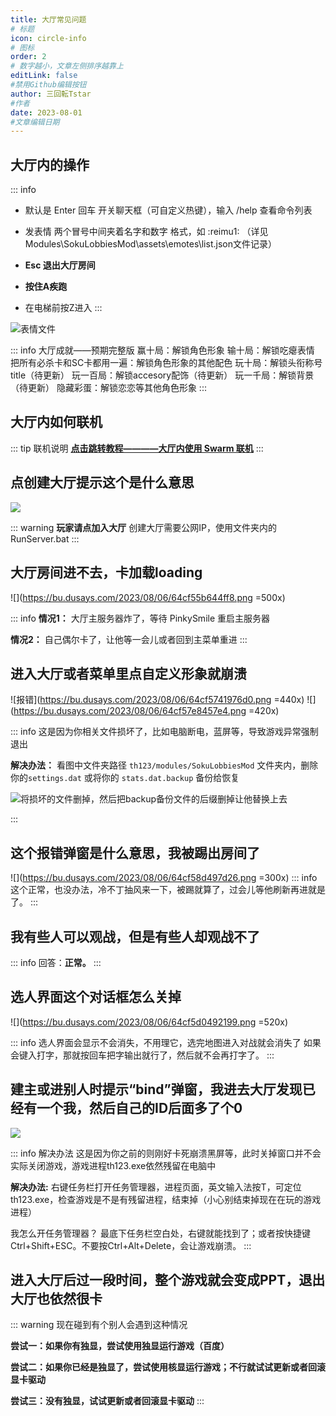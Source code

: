 ```yaml
---
title: 大厅常见问题
# 标题
icon: circle-info
# 图标
order: 2
# 数字越小，文章左侧排序越靠上
editLink: false
#禁用Github编辑按钮
author: 三回転Tstar
#作者
date: 2023-08-01
#文章编辑日期
---
```


## **大厅内的操作**
::: info
- 默认是 Enter 回车 开关聊天框（可自定义热键），输入 /help 查看命令列表 
  
- 发表情   两个冒号中间夹着名字和数字  格式，如   :reimu1: （详见Modules\SokuLobbiesMod\assets\emotes\list.json文件记录）

- **Esc 退出大厅房间**
  
- **按住A疾跑**
  
- 在电梯前按Z进入
:::

![表情文件](https://bu.dusays.com/2023/08/06/64cf587bbf921.png)

::: info 大厅成就——预期完整版
赢十局：解锁角色形象
输十局：解锁吃瘪表情
把所有必杀卡和SC卡都用一遍：解锁角色形象的其他配色
玩十局：解锁头衔称号 title（待更新）
玩一百局：解锁accesory配饰（待更新）
玩一千局：解锁背景（待更新）
隐藏彩蛋：解锁恋恋等其他角色形象
:::

## **大厅内如何联机**

::: tip 联机说明
[**点击跳转教程————大厅内使用 Swarm 联机**](/Beginners/BeforePlaying.html#使用-swarm-等中转-ip-在大厅里联机)
:::

<!-- ### 三、可能是版本问题
![检查游戏标题](https://bu.dusays.com/2023/08/06/64cf59355a97c.png)


![版本问题报错](https://bu.dusays.com/2023/08/06/64cf5aa78a42c.png)

::: info
联机时显示这种四行红字报错提示，意思是双方版本不一致
Your version一行是你自己的版本，图中 GiuRoll with SWR 的意思是60F版本giuroll + 绯想天合体，
Their version一行是对方的版本，图中GiuRoll-62FPS with SWR的意思是62F版本giuroll  + 绯想天合体
with SWR就说明是和绯想天合体成功的；without SWR就说明是没和绯想天合体成功。
检查并更新游戏版本，注意CN代表的62F，与不加CN的60F之间不能互相联机。
::: -->

## **点创建大厅提示这个是什么意思**

![](https://bu.dusays.com/2023/08/08/64d233d146e89.png)

::: warning
**玩家请点加入大厅**
创建大厅需要公网IP，使用文件夹内的RunServer.bat
:::

## **大厅房间进不去，卡加载loading**
![](https://bu.dusays.com/2023/08/06/64cf55b644ff8.png =500x)

::: info 
**情况1：** 大厅主服务器炸了，等待 PinkySmile 重启主服务器

**情况2：** 自己偶尔卡了，让他等一会儿或者回到主菜单重进
:::

## **进入大厅或者菜单里点自定义形象就崩溃**

![报错](https://bu.dusays.com/2023/08/06/64cf5741976d0.png =440x) ![](https://bu.dusays.com/2023/08/06/64cf57e8457e4.png =420x)

::: info 
这是因为你相关文件损坏了，比如电脑断电，蓝屏等，导致游戏异常强制退出

**解决办法：** 看图中文件夹路径 `th123/modules/SokuLobbiesMod` 文件夹内，删除你的`settings.dat` 或将你的 `stats.dat.backup` 备份给恢复

![将损坏的文件删掉，然后把backup备份文件的后缀删掉让他替换上去](https://bu.dusays.com/2023/09/11/64fed57e9e421.png)

:::



## **这个报错弹窗是什么意思，我被踢出房间了**
![](https://bu.dusays.com/2023/08/06/64cf58d497d26.png =300x)
::: info
这个正常，也没办法，冷不丁抽风来一下，被踢就算了，过会儿等他刷新再进就是了。
:::


## **我有些人可以观战，但是有些人却观战不了**
::: info
回答：**正常。** 
:::




## **选人界面这个对话框怎么关掉**
![](https://bu.dusays.com/2023/08/06/64cf5d0492199.png =520x)


::: info
选人界面会显示不会消失，不用理它，选完地图进入对战就会消失了
如果会键入打字，那就按回车把字输出就行了，然后就不会再打字了。
:::

## **建主或进别人时提示“bind”弹窗，我进去大厅发现已经有一个我，然后自己的ID后面多了个0**

![](https://bu.dusays.com/2023/08/06/64cf5d4a57684.png)

::: info 解决办法
这是因为你之前的则刚好卡死崩溃黑屏等，此时关掉窗口并不会实际关闭游戏，游戏进程th123.exe依然残留在电脑中

**解决办法:** 右键任务栏打开任务管理器，进程页面，英文输入法按T，可定位th123.exe，检查游戏是不是有残留进程，结束掉（小心别结束掉现在在玩的游戏进程）

我怎么开任务管理器？
最底下任务栏空白处，右键就能找到了；或者按快捷键Ctrl+Shift+ESC。不要按Ctrl+Alt+Delete，会让游戏崩溃。
:::

## 进入大厅后过一段时间，整个游戏就会变成PPT，退出大厅也依然很卡

::: warning
现在碰到有个别人会遇到这种情况


**尝试一：如果你有独显，尝试使用独显运行游戏（百度）**

**尝试二：如果你已经是独显了，尝试使用核显运行游戏；不行就试试更新或者回滚显卡驱动**

**尝试三：没有独显，试试更新或者回滚显卡驱动**
:::

